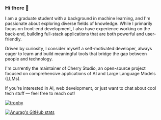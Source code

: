 ### Hi there 👋

I am a graduate student with a background in machine learning, and I'm passionate about exploring diverse fields of knowledge. While I primarily focus on front-end development, I also have experience working on the back-end, building full-stack applications that are both powerful and user-friendly.

Driven by curiosity, I consider myself a self-motivated developer, always eager to learn and build meaningful tools that bridge the gap between people and technology.

I'm currently the maintainer of Cherry Studio, an open-source project focused on comprehensive applications of AI and Large Language Models (LLMs).

If you're interested in AI, web development, or just want to chat about cool tech stuff — feel free to reach out!

[![trophy](https://github-profile-trophy.vercel.app/?username=eurfelux)](https://github.com/ryo-ma/github-profile-trophy)

[![Anurag's GitHub stats](https://github-readme-stats.vercel.app/api?username=eurfelux&theme=tokyonight)](https://github.com/anuraghazra/github-readme-stats)

<!--
**EurFelux/eurfelux** is a ✨ _special_ ✨ repository because its `README.md` (this file) appears on your GitHub profile.

Here are some ideas to get you started:

- 🔭 I’m currently working on ...
- 🌱 I’m currently learning ...
- 👯 I’m looking to collaborate on ...
- 🤔 I’m looking for help with ...
- 💬 Ask me about ...
- 📫 How to reach me: ...
- 😄 Pronouns: ...
- ⚡ Fun fact: ...
-->
